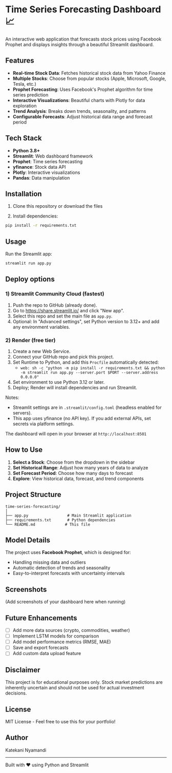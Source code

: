 # Time Series Forecasting Dashboard 📈

An interactive web application that forecasts stock prices using Facebook Prophet and displays insights through a beautiful Streamlit dashboard.

## Features

- **Real-time Stock Data**: Fetches historical stock data from Yahoo Finance
- **Multiple Stocks**: Choose from popular stocks (Apple, Microsoft, Google, Tesla, etc.)
- **Prophet Forecasting**: Uses Facebook's Prophet algorithm for time series prediction
- **Interactive Visualizations**: Beautiful charts with Plotly for data exploration
- **Trend Analysis**: Breaks down trends, seasonality, and patterns
- **Configurable Forecasts**: Adjust historical data range and forecast period

## Tech Stack

- **Python 3.8+**
- **Streamlit**: Web dashboard framework
- **Prophet**: Time series forecasting
- **yfinance**: Stock data API
- **Plotly**: Interactive visualizations
- **Pandas**: Data manipulation

## Installation

1. Clone this repository or download the files

2. Install dependencies:

```bash
pip install -r requirements.txt
```

## Usage

Run the Streamlit app:

```bash
streamlit run app.py
```

## Deploy options

### 1) Streamlit Community Cloud (fastest)
1. Push the repo to GitHub (already done).
2. Go to https://share.streamlit.io/ and click "New app".
3. Select this repo and set the main file as `app.py`.
4. Optional: In "Advanced settings", set Python version to 3.12+ and add any environment variables.

### 2) Render (free tier)
1. Create a new Web Service.
2. Connect your GitHub repo and pick this project.
3. Set Runtime to Python, and add this `Procfile` automatically detected:
	- `web: sh -c "python -m pip install -r requirements.txt && python -m streamlit run app.py --server.port $PORT --server.address 0.0.0.0"`
4. Set environment to use Python 3.12 or later.
5. Deploy; Render will install dependencies and run Streamlit.

Notes:
- Streamlit settings are in `.streamlit/config.toml` (headless enabled for servers).
- This app uses yfinance (no API key). If you add external APIs, set secrets via platform settings.

The dashboard will open in your browser at `http://localhost:8501`

## How to Use

1. **Select a Stock**: Choose from the dropdown in the sidebar
2. **Set Historical Range**: Adjust how many years of data to analyze
3. **Set Forecast Period**: Choose how many days to forecast
4. **Explore**: View historical data, forecast, and trend components

## Project Structure

```
time-series-forecasting/
│
├── app.py                 # Main Streamlit application
├── requirements.txt       # Python dependencies
└── README.md             # This file
```

## Model Details

The project uses **Facebook Prophet**, which is designed for:

- Handling missing data and outliers
- Automatic detection of trends and seasonality
- Easy-to-interpret forecasts with uncertainty intervals

## Screenshots

(Add screenshots of your dashboard here when running)

## Future Enhancements

- [ ] Add more data sources (crypto, commodities, weather)
- [ ] Implement LSTM models for comparison
- [ ] Add model performance metrics (RMSE, MAE)
- [ ] Save and export forecasts
- [ ] Add custom data upload feature

## Disclaimer

This project is for educational purposes only. Stock market predictions are inherently uncertain and should not be used for actual investment decisions.

## License

MIT License - Feel free to use this for your portfolio!

## Author

Katekani Nyamandi

---

Built with ❤️ using Python and Streamlit
